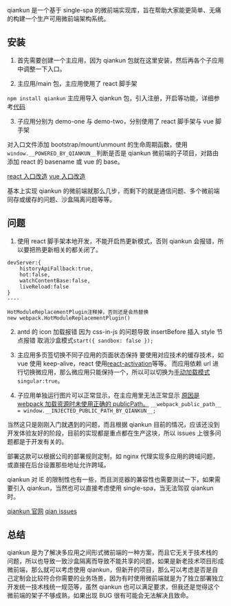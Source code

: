 qiankun 是一个基于 single-spa 的微前端实现库，旨在帮助大家能更简单、无痛的构建一个生产可用微前端架构系统。

## 安装

1. 首先需要创建一个主应用，因为 qiankun 包就在这里安装，然后再各个子应用中调整一下入口。

2. 主应用/main 包，主应用使用了 react 脚手架

`npm install qiankun`
主应用导入 qiankun 包，引入注册，开启等功能，详细参考[代码](https://github.com/793338023/qiankun-packages/blob/master/main/src/index.js)

3. 子应用分别为 demo-one 与 demo-two，分别使用了 react 脚手架与 vue 脚手架

对入口文件添加 bootstrap/mount/unmount 的生命周期函数，使用`window.__POWERED_BY_QIANKUN__`判断是否是 qiankun 微前端的子项目，对路由添加 react 的 basename 或 vue 的 base。

[react 入口改造](https://github.com/793338023/qiankun-packages/blob/master/demo-one/src/index.tsx)
[vue 入口改造](https://github.com/793338023/qiankun-packages/blob/master/demo-two/src/main.js)

基本上实现 qiankun 的微前端就那么几步，而剩下的就是通信问题、多个微前端同存或缓存的问题、沙盒隔离问题等等。

## 问题

1. 使用 react 脚手架本地开发，不能开启热更新模式，否则 qiankun 会报错，所以要把热更新相关的都关闭了。

```
devServer:{
    historyApiFallback:true,
    hot:false,
    watchContentBase:false,
    liveReload:false
}
----

HotModuleReplacementPlugin注释掉，否则还是会热替换
new webpack.HotModuleReplacementPlugin()

```

2. antd 的 icon 加载报错
   因为 css-in-js 的问题导致 insertBefore 插入 style 节点报错
   取消沙盒模式`start({ sandbox: false });`

3. 主应用多页签切换不同子应用的页面状态保持
   要使用对应技术的缓存技术，如 vue 使用 keep-alive，react 使用[react-activation](https://github.com/793338023/react-activation)等等。
   而应用依赖 url 进行切换微应用，那么微应用只能保持一个，所以可以切换为[手动加载模式](https://qiankun.umijs.org/zh/api/#%E6%89%8B%E5%8A%A8%E5%8A%A0%E8%BD%BD%E5%BE%AE%E5%BA%94%E7%94%A8)`singular:true`。

4. 子应用单独运行图片可以正常显示，在主应用里无法正常显示
   [原因是 webpack 加载资源时未使用正确的 publicPath。](https://qiankun.umijs.org/zh/faq/#%E4%B8%BA%E4%BB%80%E4%B9%88%E5%BE%AE%E5%BA%94%E7%94%A8%E5%8A%A0%E8%BD%BD%E7%9A%84%E8%B5%84%E6%BA%90%E4%BC%9A-404%EF%BC%9F)
   `__webpack_public_path__ = window.__INJECTED_PUBLIC_PATH_BY_QIANKUN__;`

当然这只是刚刚入门就遇到的问题，而且根据 qiankun 目前的情况，应该还没到开发体验友好的阶段，目前的实现都是重点都在生产这块，所以 issues 上很多问题都是于开发有关的。

部署这款可以根据公司的部署规则定制，如 nginx 代理实现多应用的跨域问题，或直接在后台设置那些地址允许跨域。

qiankun 对 IE 的限制性也有一些，而且浏览器的兼容性也需要测试一下，如果需要引入 qiankun，当然也可以直接考虑使用 single-spa，当无法驾驭 qiankun 时。

[qiankun 官网](https://qiankun.umijs.org/zh/api/#%E5%9F%BA%E4%BA%8E%E8%B7%AF%E7%94%B1%E9%85%8D%E7%BD%AE)
[qian issues](https://github.com/umijs/qiankun/issues)

## 总结

qiankun 是为了解决多应用之间形式微前端的一种方案，而且它无关于技术栈的问题，所以也导致一致沙盒隔离而导致不能共享的问题，如果是新老技术项目形成微前端，那么就可以考虑使用 qiankun，但新开的项目，那么可以考虑是否是自己定制会比较符合你需要的业务场景，因为有时使用微前端就是为了独立部署独立开发统一技术栈统一规范等，虽然 qiankun 也可以满足要求，但我还是觉得这个微前端的架子不够成熟，如果出现 BUG 很有可能会无法解决且致命。
